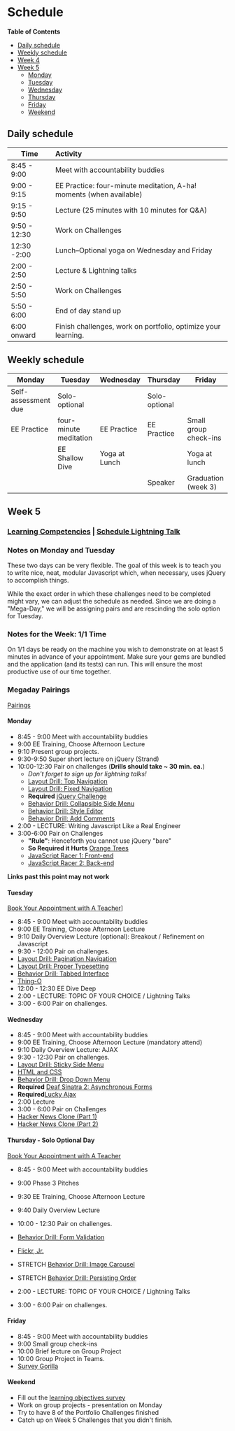# Schedule

**Table of Contents**

- [Daily schedule](#daily-schedule)
- [Weekly schedule](#weekly-schedule)
- [Week 4](schedule_week4.md)
- [Week 5](#week-5)
  - [Monday](#monday)
  - [Tuesday](#tuesday)
  - [Wednesday](#wednesday)
  - [Thursday](#thursday)
  - [Friday](#friday)
  - [Weekend](#weekend)

## Daily schedule

Time          | Activity
------------- | :------------------------------------------------------------
8:45 - 9:00   | Meet with accountability buddies
9:00 - 9:15   | EE Practice: four-minute meditation, A-ha! moments (when available)
9:15 - 9:50   | Lecture (25 minutes with 10 minutes for Q&A)
9:50 - 12:30  | Work on Challenges
12:30 -2:00   | Lunch–Optional yoga on Wednesday and Friday
2:00 - 2:50   | Lecture & Lightning talks
2:50 - 5:50   | Work on Challenges
5:50 - 6:00   | End of day stand up
6:00 onward   | Finish challenges, work on portfolio, optimize your learning.

## Weekly schedule

Monday | Tuesday       | Wednesday     | Thursday      | Friday
------ | ------------  | ------------- | ------------- | -------------
Self-assessment due | Solo-optional |  | Solo-optional |
EE Practice | four-minute meditation  | EE Practice | EE Practice | Small group check-ins
       | EE Shallow Dive | Yoga at Lunch |             | Yoga at lunch
       |               |               | Speaker       | Graduation (week 3)

## Week 5

### [Learning Competencies](learning-competencies/week-5-lc.md) | [Schedule Lightning Talk](lightning-talks/lt-week5.md)

### Notes on Monday and Tuesday

These two days can be very flexible.  The goal of this week is to teach you to
write nice, neat, modular Javascript which, when necessary, uses jQuery to
accomplish things.

While the exact order in which these challenges need to be completed might
vary, we can adjust the schedule as needed.  Since we are doing a "Mega-Day,"
we will be assigning pairs and are rescinding the solo option for Tuesday.

### Notes for the Week:  1/1 Time

On 1/1 days be ready on the machine you wish to demonstrate on at least 5
minutes in advance of your appointment.  Make sure your gems are bundled and
the application (and its tests) can run.  This will ensure the most productive
use of our time together.

### Megaday Pairings

[Pairings](./pairings/2014-02-24-pairings.md)

#### Monday

* 8:45 - 9:00 Meet with accountability buddies
* 9:00  EE Training, Choose Afternoon Lecture
* 9:10 Present group projects.
* 9:30-9:50 Super short lecture on jQuery (Strand)
* 10:00-12:30 Pair on challenges (**Drills should take ~ 30 min. ea.**)
  * _Don't forget to sign up for lightning talks!_
  * [Layout Drill: Top Navigation](https://github.com/banana-slugs-2014/layout-drill-top-navigation-challenge)
  * [Layout Drill: Fixed Navigation](https://github.com/banana-slugs-2014/layout-drill-fixed-navigation-challenge)
  * **Required** [jQuery Challenge](https://github.com/banana-slugs-2014/jquery-challenge)
  * [Behavior Drill: Collapsible Side Menu](https://github.com/banana-slugs-2014/behavior-drill-collapsible-side-menu-challenge)
  * [Behavior Drill: Style Editor](https://github.com/banana-slugs-2014/behavior-drill-style-editor-challenge)
  * [Behavior Drill: Add Comments](https://github.com/banana-slugs-2014/behavior-drill-add-comments-challenge)
* 2:00 - LECTURE: Writing Javascript Like a Real Engineer
* 3:00-6:00 Pair on Challenges
  * **"Rule"**:  Henceforth you cannot use jQuery "bare"
  * **So Required it Hurts** [Orange Trees](https://github.com/banana-slugs-2014/orange-jasmine-challenge)
  * [JavaScript Racer 1: Front-end](https://github.com/banana-slugs-2014/javascript-racer-1-front-end-challenge)
  * [JavaScript Racer 2: Back-end](https://github.com/banana-slugs-2014/javascript-racer-2-back-end-challenge)

**Links past this point may not work**

#### Tuesday

[Book Your Appointment with A Teacher](https://www.google.com/calendar/selfsched?sstoken=UU9SNjlTQXNyNlRkfGRlZmF1bHR8ODNkZjllYzVmZGNmZWQ4MDY3ZWFjMWM1MWM0Y2U2Njc)]

* 8:45 - 9:00 Meet with accountability buddies
* 9:00  EE Training, Choose Afternoon Lecture
* 9:10 Daily Overview Lecture (optional): Breakout / Refinement on Javascript
* 9:30 - 12:00 Pair on challenges.
 * [Layout Drill: Pagination Navigation](https://github.com/banana-slugs-2014/layout-drill-pagination-navigation-challenge)
 * [Layout Drill: Proper Typesetting](https://github.com/banana-slugs-2014/layout-drill-proper-typesetting-challenge)
 * [Behavior Drill: Tabbed Interface](https://github.com/sea-lions-2014/behavior-drill-tabbed-interface-challenge)
 * [Thing-O](https://github.com/banana-slugs-2014/thing-o-challenge)
* 12:00 - 12:30 EE Dive Deep
* 2:00 - LECTURE: TOPIC OF YOUR CHOICE / Lightning Talks
* 3:00 - 6:00 Pair on challenges.

#### Wednesday

* 8:45 - 9:00 Meet with accountability buddies
* 9:00  EE Training, Choose Afternoon Lecture  (mandatory attend)
* 9:10 Daily Overview Lecture: AJAX
* 9:30 - 12:30 Pair on challenges.
 * [Layout Drill: Sticky Side Menu](https://github.com/banana-slugs-2014/layout-drill-sticky-side-menu-challenge)
 * [HTML and CSS](https://github.com/banana-slugs-2014/html-and-css-challenge)
 * [Behavior Drill: Drop Down Menu](https://github.com/sea-lions-2014/behavior-drill-drop-down-menu-challenge)
 * **Required** [Deaf Sinatra 2: Asynchronous Forms](https://github.com/sea-lions-2014/deaf-sinatra-2-asynchronous-forms-challenge)
 * **Required**[Lucky Ajax](https://github.com/sea-lions-2014/lucky-ajax-challenge)
* 2:00 Lecture
* 3:00 - 6:00 Pair on Challenges
 * [Hacker News Clone (Part 1)](https://github.com/sea-lions-2014/hacker-news-clone-part-1-challenge)
 * [Hacker News Clone (Part 2)](https://github.com/sea-lions-2014/hacker-news-clone-part-2-challenge)

#### Thursday  - Solo Optional Day

[Book Your Appointment with A Teacher]( https://www.google.com/calendar/selfsched?sstoken=UUR5OG9kZlBFOFFBfGRlZmF1bHR8MTUwNDM0YjRiMDFjMzhhNWYyZjA3NjQwZDlkNjY0MGM)

* 8:45 - 9:00 Meet with accountability buddies
* 9:00 Phase 3 Pitches
* 9:30  EE Training, Choose Afternoon Lecture
* 9:40 Daily Overview Lecture
* 10:00 - 12:30 Pair on challenges.
 * [Behavior Drill: Form Validation](https://github.com/sea-lions-2014/behavior-drill-form-validation-challenge)
 * [Flickr, Jr.](https://github.com/sea-lions-2014/flickr-jr-challenge)
 * STRETCH [Behavior Drill: Image Carousel](https://github.com/sea-lions-2014/behavior-drill-image-carousel-challenge)
 * STRETCH [Behavior Drill: Persisting Order]()

* 2:00 - LECTURE: TOPIC OF YOUR CHOICE / Lightning Talks
* 3:00 - 6:00 Pair on challenges.

#### Friday

* 8:45 - 9:00 Meet with accountability buddies
* 9:00 Small group check-ins
* 10:00 Brief lecture on Group Project
* 10:00 Group Project in Teams.
 * [Survey Gorilla]()

#### Weekend

* Fill out the [learning objectives survey]()
* Work on group projects - presentation on Monday
* Try to have 8 of the Portfolio Challenges finished
* Catch up on Week 5 Challenges that you didn't finish.

